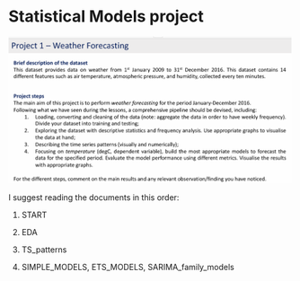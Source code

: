# Statistical Models project

![alt text](image.png)

I suggest reading the documents in this order:

1) START 

2) EDA

3) TS_patterns

4) SIMPLE_MODELS, ETS_MODELS, SARIMA_family_models